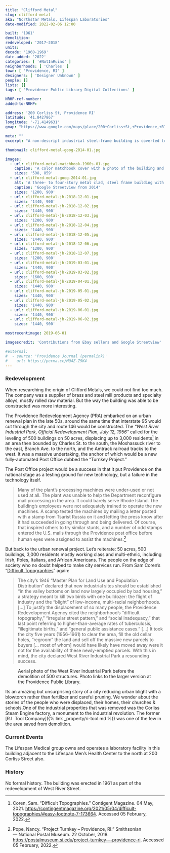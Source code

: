 ```yaml
---
title: "Clifford Metal"
slug: clifford-metal
aka: "Northstar Metals, Lifespan Laboratories"
date-modified: 2022-02-06 12:00

built: '1961'
demolition:
redeveloped: '2017–2018'
units:
decade: '1960-1969'
date-added: '2022'
categories: [ '#NotInRuins' ]
neighborhoods: [ 'Charles' ]
town: [ 'Providence, RI' ]
designers: [ 'Designer Unknown' ]
people: []
lists: []
tags: [ 'Providence Public Library Digital Collections' ]

NRHP-ref-number:
added-to-NRHP:

address: '200 Corliss St, Providence RI'
latitude: '41.8427867'
longitude: '-71.4149631'
gmap: "https://www.google.com/maps/place/200+Corliss+St,+Providence,+RI+02904/@41.8427867,-71.4149631,17z/data=!3m1!4b1!4m5!3m4!1s0x89e444e3e6807fa7:0xf67c6eb47625c8e6!8m2!3d41.8427867!4d-71.4127744"

meta: ""
excerpt: "A non-descript industrial steel-frame building is coverted to medical laboratory space"

thumbnail: clifford-metal-goog-2014-01.jpg

images:
  - url: clifford-metal-matchbook-1960s-01.jpg
    caption: 'A color matchbook cover with a photo of the building and “Clifford Metals” in big letters, along with the address 200 Corliss Street.'
    sizes: '598, 859'
  - url: clifford-metal-goog-2014-01.jpg
    alt: 'A three- to four-story metal clad, steel frame building with a one-story set of brick-clad delivery loading bays to the north. The main building has since been clad in panels with a portion of brick and numerous new window openings.'
    caption: 'Google Streetview from 2014'
    sizes: '1200, 900'
  - url: clifford-metal-jh-2018-12-01.jpg
    sizes: '1440, 900'
  - url: clifford-metal-jh-2018-12-02.jpg
    sizes: '1440, 900'
  - url: clifford-metal-jh-2018-12-03.jpg
    sizes: '1200, 900'
  - url: clifford-metal-jh-2018-12-04.jpg
    sizes: '1440, 900'
  - url: clifford-metal-jh-2018-12-05.jpg
    sizes: '1440, 900'
  - url: clifford-metal-jh-2018-12-06.jpg
    sizes: '1200, 900'
  - url: clifford-metal-jh-2018-12-07.jpg
    sizes: '1200, 900'
  - url: clifford-metal-jh-2019-03-01.jpg
    sizes: '1440, 900'
  - url: clifford-metal-jh-2019-03-02.jpg
    sizes: '1600, 900'
  - url: clifford-metal-jh-2019-04-01.jpg
    sizes: '1440, 900'
  - url: clifford-metal-jh-2019-05-01.jpg
    sizes: '1440, 900'
  - url: clifford-metal-jh-2019-05-02.jpg
    sizes: '1440, 900'
  - url: clifford-metal-jh-2019-06-01.jpg
    sizes: '1440, 900'
  - url: clifford-metal-jh-2019-06-02.jpg
    sizes: '1440, 900'

mostrecentimage: 2019-06-01

imagescredit: 'Contributions from Ebay sellers and Google Streetview'

#external:
#  - source: 'Providence Journal (permalink)'
#    url: https://perma.cc/MQ4Z-Z9K4
---
```


### Redevelopment

When researching the origin of Clifford Metals, we could not find too much. The company was a supplier of brass and steel mill products and specialty alloys, mostly rolled raw material. But the way the building was able to be constructed was more interesting.

The Providence Redevelopment Agency (<span class="abbr">PRA</span>) embarked on an urban renewal plan in the late 50s, around the same time that interstate 95 would cut through the city and route 146 would be constructed. The _“West River Industrial Park, Official Redevelopment Plan, July 12, 1956”_ called for the leveling of 500 buildings on 50 acres, displacing up to 3,000 residents[^1] in an area then bounded by Charles St. to the south, the Moshassuck river to the east, Branch Ave. to the north, and the Amtrack railroad tracks to the west. It was a massive undertaking, the anchor of which would be a new fully-automated Post Office dubbed the “Turnkey Project.”

[^1]: Coren, Sam. “Difficult Topographies.” Contigent Magazine. 04 May, 2021. https://contingentmagazine.org/2021/05/04/difficult-topographies/#easy-footnote-7-173664. Accessed 05 February, 2022.

The Post Office project would be a success in that it put Providence on the national stage as a testing ground for new technology, but a failure in the technology itself.

> Many of the plant’s processing machines were under-used or not used at all. The plant was unable to help the Department reconfigure mail processing in the area. It could barely serve Rhode Island. The building’s employees were not adequately trained to operate the new machines. A scamp tested the machines by mailing a letter posted with a stamp from Tsarist Russia on it and letting the press know after it had succeeded in going through and being delivered. Of course, that inspired others to try similar stunts, and a number of odd stamps entered the U.S. mails through the Providence post office before human eyes were assigned to assist the machines.[^2]

[^2]: Pope, Nancy. “Project Turnkey – Providence, RI.” Smithsonian — National Postal Museum. 22 October, 2018. https://postalmuseum.si.edu/project-turnkey-–-providence-ri. Accessed 05 February, 2022.

But back to the urban renewal project. Let’s reiterate: 50 acres, 500 buildings, 3,000 residents mostly working class and multi-ethnic, including Irish, Poles, Italians, and African Americans. The people on the edge of society who no doubt helped to make city services run. From Sam Coren’s “[Difficult Topographies](https://contingentmagazine.org/2021/05/04/difficult-topographies/#easy-footnote-7-173664)” again:

> The city’s 1946 “Master Plan for Land Use and Population Distribution” declared that new industrial sites should be established “in the valley bottoms on land now largely occupied by bad housing,” a strategy meant to kill two birds with one bulldozer: the flight of industry and the “blight” of low-income, multi-racial neighborhoods. […] To justify the displacement of so many people, the Providence Redevelopment Agency cited the neighborhood’s “difficult topography,” “irregular street pattern,” and “social inadequacy,” that last point referring to higher-than-average rates of tuberculosis, “illegitimate births,” and “general public assistance cases.” […] It took the city five years (1956-1961) to clear the area, fill the old cellar holes, “regroom” the land and sell off the massive new parcels to buyers [… most of whom] would have likely have moved away were it not for the availability of these newly-emptied parcels. With this in mind, the city declared West River Industrial Park a resounding success.

<figure class="u__img">
  <a href="https://provlibdigital.org/islandora/object/islandora%3A26598">
    <img src="{{ site.propimg_path }}{{ page.slug }}/West-River-Street-before-Post-Office.jpg" alt="" />
  </a>
  <figcaption>Aerial photo of the West River Industrial Park before the demolition of 500 structures. Photo links to the larger version at the Providence Public Library.</figcaption>
</figure>

Its an amazing but unsurprising story of a city reducing urban blight with a blowtorch rather than fertilizer and careful pruning. We wonder about the stories of the people who were displaced, their homes, their churches & schools.One of the industrial properties that was removed was the Corliss Steam Engine factory, a monument to the industrial revolution. The former [R.I. Tool Company]({% link _property/ri-tool.md %}) was one of the few in the area saved from demolition. 


### Current Events

The Lifespan Medical group owns and operates a laboratory facility in this building adjacent to the Lifespan Men’s Health Center to the north at 200 Corliss Street also. 


### History

No formal history. The building was erected in 1961 as part of the redevelopment of West River Street. 
